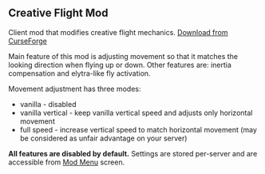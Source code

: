## Creative Flight Mod

Client mod that modifies creative flight mechanics. [Download from CurseForge](https://www.curseforge.com/minecraft/mc-mods/flight-mod-fabric/files/all)

Main feature of this mod is adjusting movement so that it matches the looking direction when flying up or down. Other features are: inertia compensation and elytra-like fly activation.

Movement adjustment has three modes:

- vanilla - disabled
- vanilla vertical - keep vanilla vertical speed and adjusts only horizontal movement
- full speed - increase vertical speed to match horizontal movement (may be considered as unfair advantage on your server)

**All features are disabled by default.** Settings are stored per-server and are accessible from [Mod Menu](https://www.curseforge.com/minecraft/mc-mods/third-person-crosshair-fabric) screen.
